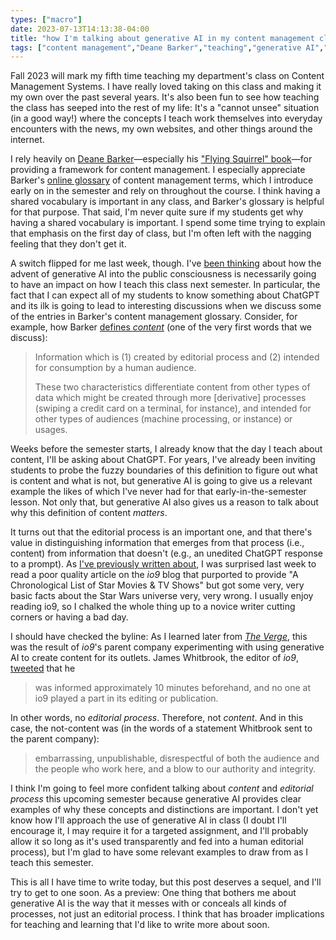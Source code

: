 ```yaml
---
types: ["macro"]
date: 2023-07-13T14:13:38-04:00
title: "how I'm talking about generative AI in my content management class"
tags: ["content management","Deane Barker","teaching","generative AI","ICT 302","definitions"]
---
```

Fall 2023 will mark my fifth time teaching my department's class on Content Management Systems. I have really loved taking on this class and making it my own over the past several years. It's also been fun to see how teaching the class has seeped into the rest of my life: It's a "cannot unsee" situation (in a good way!) where the concepts I teach work themselves into everyday encounters with the news, my own websites, and other things around the internet.

I rely heavily on [Deane Barker](https://deanebarker.net/)—especially his ["Flying Squirrel" book](https://flyingsquirrelbook.com/)—for providing a framework for content management. I especially appreciate Barker's [online glossary](https://flyingsquirrelbook.com/glossary/term/workflow/) of content management terms, which I introduce early on in the semester and rely on throughout the course. I think having a shared vocabulary is important in any class, and Barker's glossary is helpful for that purpose. That said, I'm never quite sure if my students get why having a shared vocabulary is important. I spend some time trying to explain that emphasis on the first day of class, but I'm often left with the nagging feeling that they don't get it. 

A switch flipped for me last week, though. I've [been thinking](https://spencergreenhalgh.com/work/2023-07-08-slowly-realizing/) about how the advent of generative AI into the public consciousness is necessarily going to have an impact on how I teach this class next semester. In particular, the fact that I can expect all of my students to know something about ChatGPT and its ilk is going to lead to interesting discussions when we discuss some of the entries in Barker's content management glossary. Consider, for example, how Barker [defines *content*](https://flyingsquirrelbook.com/glossary/term/content/) (one of the very first words that we discuss): 

> Information which is (1) created by editorial process and (2) intended for consumption by a human audience.
>
> These two characteristics differentiate content from other types of data which might be created through more [derivative] processes (swiping a credit card on a terminal, for instance), and intended for other types of audiences (machine processing, or instance) or usages.

Weeks before the semester starts, I already know that the day I teach about content, I'll be asking about ChatGPT. For years, I've already been inviting students to probe the fuzzy boundaries of this definition to figure out what is content and what is not, but generative AI is going to give us a relevant example the likes of which I've never had for that early-in-the-semester lesson. Not only that, but generative AI also gives us a reason to talk about why this definition of content *matters*. 

It turns out that the editorial process is an important one, and that there's value in distinguishing information that emerges from that process (i.e., content) from information that doesn't (e.g., an unedited ChatGPT response to a prompt). As [I've previously written about](https://spencergreenhalgh.com/communities/2023-07-08-i-read/), I was surprised last week to read a poor quality article on the *io9* blog that purported to provide "A Chronological List of Star Movies & TV Shows" but got some very, very basic facts about the Star Wars universe very, very wrong. I usually enjoy reading io9, so I chalked the whole thing up to a novice writer cutting corners or having a bad day.

I should have checked the byline: As I learned later from [*The Verge*](https://www.theverge.com/2023/7/8/23788162/gizmodo-g-o-media-ai-generated-articles-star-wars), this was the result of *io9*'s parent company experimenting with using generative AI to create content for its outlets. James Whitbrook, the editor of *io9*, [tweeted](https://twitter.com/Jwhitbrook/status/1676703614872502273) that he

>  was informed approximately 10 minutes beforehand, and no one at io9 played a part in its editing or publication.

In other words, no *editorial process*. Therefore, not *content*. And in this case, the not-content was (in the words of a statement Whitbrook sent to the parent company):

> embarrassing, unpublishable, disrespectful of both the audience and the people who work here, and a blow to our authority and integrity. 

I think I'm going to feel more confident talking about *content* and *editorial process* this upcoming semester because generative AI provides clear examples of why these concepts and distinctions are important. I don't yet know how I'll approach the use of generative AI in class (I doubt I'll encourage it, I may require it for a targeted assignment, and I'll probably allow it so long as it's used transparently and fed into a human editorial process), but I'm glad to have some relevant examples to draw from as I teach this semester.

This is all I have time to write today, but this post deserves a sequel, and I'll try to get to one soon. As a preview: One thing that bothers me about generative AI is the way that it messes with or conceals all kinds of processes, not just an editorial process. I think that has broader implications for teaching and learning that I'd like to write more about soon.
